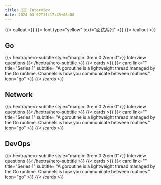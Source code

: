 ```yaml
---
title: 🧑🏽‍💻 Interview
date: 2024-03-02T11:17:45+08:00
---
```


{{< callout >}}
  {{< font type="yellow" text="面试系列" >}}
{{< /callout >}}

## Go
{{< hextra/hero-subtitle style="margin:.3rem 0 2rem 0">}}
  Interview questions
{{< /hextra/hero-subtitle >}}
{{< cards >}}
  {{< card link="" title="Series 1" subtitle= "A goroutine is a lightweight thread managed by the Go runtime. Channels is how you communicate between routines." icon="go" >}}
{{< /cards >}}

## Network
{{< hextra/hero-subtitle style="margin:.3rem 0 2rem 0">}}
  Interview questions
{{< /hextra/hero-subtitle >}}
{{< cards >}}
  {{< card link="" title="Series 1" subtitle= "A goroutine is a lightweight thread managed by the Go runtime. Channels is how you communicate between routines." icon="go" >}}
{{< /cards >}}

## DevOps
{{< hextra/hero-subtitle style="margin:.3rem 0 2rem 0">}}
  Interview questions
{{< /hextra/hero-subtitle >}}
{{< cards >}}
  {{< card link="" title="Series 1" subtitle= "A goroutine is a lightweight thread managed by the Go runtime. Channels is how you communicate between routines." icon="go" >}}
{{< /cards >}}
